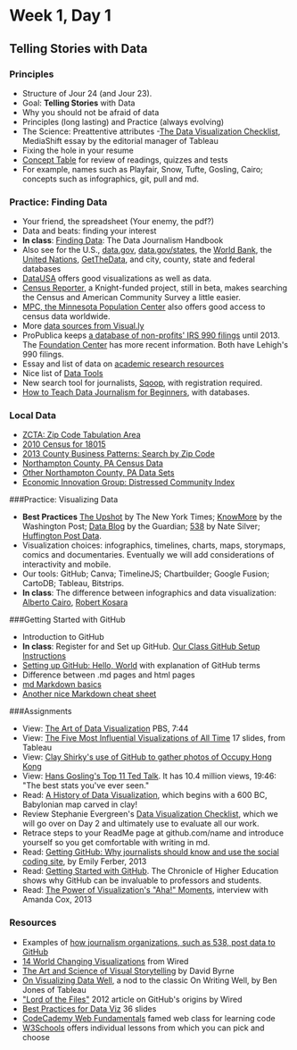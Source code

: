 # Week 1, Day 1
## Telling Stories with Data

### Principles

- Structure of Jour 24 (and Jour 23).
- Goal: **Telling Stories** with Data
- Why you should not be afraid of data
- Principles (long lasting) and Practice (always evolving)
- The Science: Preattentive attributes -[The Data Visualization Checklist](http://mediashift.org/2016/02/checklist-does-your-data-visualization-say-what-you-think-it-says/?utm_source=MediaShift+Daily&utm_campaign=59b3a6caad-RSS_EMAIL_CAMPAIGN&utm_medium=email&utm_term=0_70e55682fc-59b3a6caad-299977941), MediaShift essay by the editorial manager of Tableau
- Fixing the hole in your resume
- [Concept Table](https://github.com/jacklule/DataViz-Syllabus/blob/master/ConceptTable.md) for review of readings, quizzes and tests
- For example, names such as Playfair, Snow, Tufte, Gosling, Cairo; concepts such as infographics, git, pull and md.

### Practice: Finding Data
- Your friend, the spreadsheet (Your enemy, the pdf?)
- Data and beats: finding your interest
- **In class**: [Finding Data](http://datajournalismhandbook.org/1.0/en/getting_data_0.html): The Data Journalism Handbook
- Also see for the U.S., [data.gov](http://www.data.gov/), [data.gov/states](https://www.data.gov/states/), the [World Bank](http://data.worldbank.org), the [United Nations](http://data.un.org), [GetTheData](http://getthedata.org), and city, county, state and federal databases
- [DataUSA](http://datausa.io/) offers good visualizations as well as data.
- [Census Reporter](http://beta.censusreporter.org/), a Knight-funded project, still in beta, makes searching the Census and American Community Survey a little easier.
- [MPC, the Minnesota Population Center](https://www.ipums.org/) also offers good access to census data worldwide.
- More [data sources from Visual.ly](http://blog.visual.ly/data-sources/)
- ProPublica keeps [a database of non-profits' IRS 990 filings](https://projects.propublica.org/nonprofits/?utm_source=et&utm_medium=email&utm_campaign=dailynewsletter&utm_content=&utm_name=) until 2013. The [Foundation Center](http://foundationcenter.org/findfunders/990finder/) has more recent information. Both have Lehigh's 990 filings.
- Essay and list of data on [academic research resources](http://journalistsresource.org/tip-sheets/research/database-checklist-key-academic-research-resources-free-restricted?utm_source=JR-email&utm_medium=email&utm_campaign=JR-email&utm_source=Journalist%27s+Resource&utm_campaign=639c90a2b6-2015_Sept_1_A_B_split3_24_2015&utm_medium=email&utm_term=0_12d86b1d6a-639c90a2b6-80019757)
- Nice list of [Data Tools](http://selection.datavisualization.ch/)
- New search tool for journalists, [Sqoop](http://sqoop.com/), with registration required.
- [How to Teach Data Journalism for Beginners](http://mediashift.org/2015/03/how-to-teach-data-journalism-for-beginners/), with databases.

### Local Data
- [ZCTA: Zip Code Tabulation Area](http://www.census.gov/geo/reference/zctas.html)
- [2010 Census for 18015](http://factfinder.census.gov/faces/nav/jsf/pages/community_facts.xhtml)
- [2013 County Business Patterns: Search by Zip Code](http://www.census.gov/econ/cbp/index.html)
- [Northampton County, PA Census Data](http://quickfacts.census.gov/qfd/states/42/42095.html)
- [Other Northampton County, PA Data Sets](http://quickfacts.census.gov/qfd/states/42/42095lk.html)
- [Economic Innovation Group: Distressed Community Index](http://eig.org/dci)

###Practice: Visualizing Data
- **Best Practices** [The Upshot](http://www.nytimes.com/interactive/2015/04/22/upshot/happy-birthday-upshot.html?_r=0) by The New York Times; [KnowMore](http://knowmore.washingtonpost.com/) by the Washington Post; [Data Blog](http://www.theguardian.com/data) by the Guardian; [538](http://fivethirtyeight.com/) by Nate Silver; [Huffington Post Data](http://data.huffingtonpost.com/).
- Visualization choices: infographics, timelines, charts, maps, storymaps, comics and documentaries. Eventually we will add considerations of interactivity and mobile.
- Our tools: GitHub; Canva; TimelineJS; Chartbuilder; Google Fusion; CartoDB; Tableau, Bitstrips.
- **In class**: The difference between infographics and data visualization: [Alberto Cairo](http://www.thefunctionalart.com/2014/03/infographics-to-reveal-visualizations.html), [Robert Kosara](https://eagereyes.org/blog/2010/the-difference-between-infographics-and-visualization)

###Getting Started with GitHub

- Introduction to GitHub
- **In class**: Register for and Set up GitHub. [Our Class GitHub Setup Instructions](https://github.com/jacklule/DataViz-Syllabus/blob/master/GitHubSetUp.md)
- [Setting up GitHub: Hello, World](https://guides.github.com/activities/hello-world/) with explanation of GitHub terms
- Difference between .md pages and html pages
- [md Markdown basics](https://help.github.com/articles/basic-writing-and-formatting-syntax/)
- [Another nice Markdown cheat sheet](http://assemble.io/docs/Cheatsheet-Markdown.html)

###Assignments

- View: [The Art of Data Visualization](http://www.pbs.org/video/2365039781/) PBS, 7:44
- View: [The Five Most Influential Visualizations of All Time](http://www.tableau.com/sites/default/files/whitepapers/the_5_most_influential_data_visualizations_of_all_time.pdf) 17 slides, from Tableau
- View: [Clay Shirky's use of GitHub to gather photos of Occupy Hong Kong](https://github.com/cshirky/occupyhongkong)
- View: [Hans Gosling's Top 11 Ted Talk](https://www.ted.com/talks/hans_rosling_shows_the_best_stats_you_ve_ever_seen?language=en). It has 10.4 million views, 19:46: "The best stats you've ever seen."
- Read: [A History of Data Visualization](http://data-art.net/resources/history_of_vis.php), which begins with a 600 BC, Babylonian map carved in clay!
- Review Stephanie Evergreen's [Data Visualization Checklist](http://stephanieevergreen.com/wp-content/uploads/2014/05/DataVizChecklist_May2014.pdf), which we will go over on Day 2 and ultimately use to evaluate all our work. 
- Retrace steps to your ReadMe page at github.com/name and introduce yourself so you get comfortable with writing in md.
- Read: [Getting GitHub: Why journalists should know and use the social coding site](http://knightlab.northwestern.edu/2013/06/13/getting-github-why-journalists-should-know-and-use-the-social-coding-site/), by Emily Ferber, 2013
- Read: [Getting Started with GitHub](http://chronicle.com/blogs/profhacker/getting-started-with-a-github-repository/47393). The Chronicle of Higher Education shows why GitHub can be invaluable to professors and students.
- Read: [The Power of Visualization's "Aha!" Moments](http://blogs.hbr.org/hbr/hbreditors/2013/03/power_of_visualizations_aha_moment.html), interview with Amanda Cox, 2013

### Resources

- Examples of [how journalism organizations, such as 538, post data to GitHub](https://github.com/showcases/open-journalism)
- [14 World Changing Visualizations](http://www.wired.com/2014/03/beautiful-science/) from Wired
- [The Art and Science of Visual Storytelling](https://www.brainpickings.org/2013/10/08/best-american-infographics-david-byrne/) by David Byrne
- [On Visualizing Data Well](http://dataremixed.com/2015/05/on-visualizing-data-well/), a nod to the classic On Writing Well, by Ben Jones of Tableau
- ["Lord of the Files"](http://www.wired.com/2012/02/github-2/) 2012 article on GitHub's origins by Wired
- [Best Practices for Data Viz](http://www.slideshare.net/idigdata/data-visualization-best-practices-2013) 36 slides
- [CodeCademy Web Fundamentals](http://www.codecademy.com/) famed web class for learning code
- [W3Schools](http://www.w3schools.com/) offers individual lessons from which you can pick and choose
